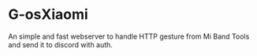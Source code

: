 # G-osXiaomi
An simple and fast webserver to handle HTTP gesture from Mi Band Tools and send it to discord with auth.
